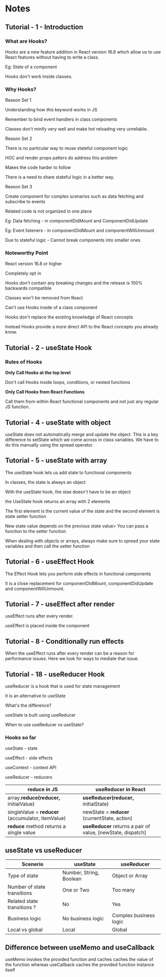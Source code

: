 # Notes

## Tutorial - 1 - Introduction

### What are Hooks?

Hooks are a new feature addition in React version 16.8 which allow us to use React features without having to write a class.

Eg: State of a component

Hooks don't work inside classes.

### Why Hooks?

Reason Set 1

Understanding how _this_ keyword works in JS

Remember to bind event handlers in class components

Classes don't minify very well and make hot reloading very unreliable.

Reason Set 2

There is no particular way to reuse stateful component logic

HOC and render props patters do address this problem

Makes the code harder to follow

There is a need to share stateful logic in a better way.

Reason Set 3

Create component for complex scenarios such as data fetching and subscribe to events

Related code is not organized in one place

Eg: Data fetching - in componentDidMount and ComponentDidUpdate

Eg: Event listeners - in componentDidMount and componentWillUnmount

Due to stateful logic - Cannot break components into smaller ones

### Noteworthy Point

React version 16.8 or higher

Completely opt in

Hooks don't contain any breaking changes and the release is 100% backwards compatible

Classes won't be removed from React

Can't use Hooks inside of a class component

Hooks don't replace the existing knowledge of React concepts

Instead Hooks provide a more direct API to the React concepts you already know.

## Tutorial - 2 - useState Hook

### Rules of Hooks

**Only Call Hooks at the top level**

Don't call Hooks inside loops, conditions, or nested functions

**Only Call Hooks from React Functions**

Call them from within React functional components and not just any regular JS function.

## Tutorial - 4 - useState with object

useState does not automatically merge and update the object. This is a key difference to setState which we come across in class variables. We have to do this manually using the spread operator.

## Tutorial - 5 - useState with array

The useState hook lets us add state to functional components

In classes, the state is always an object

With the useState hook, the stae doesn't have to be an object

the UseState hook returns an array with 2 elements

The first element is the current value of the state and the second element is state setter function

New state value depends on the previous state value> You can pass a function to the setter function

When dealing with objects or arrays, always make sure to spread your state variables and then call the setter function

## Tutorial - 6 - useEffect Hook

The Effect Hook lets you perform side effects in functional components

It is a close replacement for componentDidMount, componentDidUpdate and componentWillUnmount.

## Tutorial - 7 - useEffect after render

useEffect runs after every render.

useEffect is placed inside the component

## Tutorial - 8 - Conditionally run effects

When the useEffect runs after every render can be a reason for performance issues. Here we look for ways to mediate that issue.

## Tutorial - 18 - useReducer Hook

useReducer is a hook that is used for state management

It is an alternative to useState

What's the difference?

useState is built using useReducer

When to use useReducer vs useState?

### Hooks so far

useState - state

useEffect - side effects

useContext - context API

useReducer - reducers

| reduce in JS                                       | useReducer in React                                          |
| -------------------------------------------------- | ------------------------------------------------------------ |
| array.**reduce(reducer,** initialValue)            | **useReducer(reducer,** initialState)                        |
| singleValue = **reducer** (accumulator, itemValue) | newState = **reducer** (currentState, action)                |
| **reduce** method returns a single value           | **useReducer** returns a pair of value, [newState, dispatch] |

## useState vs useReducer

| Scenerio                    | useState                | useReducer             |
| --------------------------- | ----------------------- | ---------------------- |
| Type of state               | Number, String, Boolean | Object or Array        |
| Number of state transitions | One or Two              | Too many               |
| Related state transitions ? | No                      | Yes                    |
| Business logic              | No business logic       | Complex business logic |
| Local vs global             | Local                   | Global                 |

## Difference between useMemo and useCallback

useMemo invokes the provided function and caches caches the value of the function whereas useCallback caches the provided function instance itself
